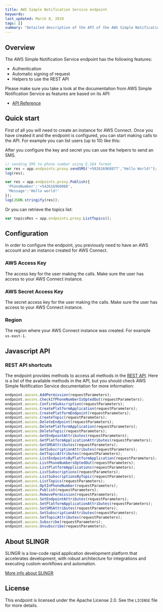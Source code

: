 ```yaml
---
title: AWS Simple Notification Service endpoint
keywords: 
last_updated: March 8, 2019
tags: []
summary: "Detailed description of the API of the AWS Simple Notification Service  endpoint."
---
```


## Overview

The AWS Simple Notification Service endpoint has the following features:
 
- Authentication
- Automatic signing of request
- Helpers to use the REST API

Please make sure you take a look at the documentation from AWS Simple Notification Service as features are based on its API:

- [API Reference](https://docs.aws.amazon.com/sns/latest/api/Welcome.html)

## Quick start

First of all you will need to create an instance for AWS Connect. Once you have created it and the
endpoint is configured, you can start making calls to the API. For example you can list users (up
to 10) like this:

After you configure the key and secret you can use the helpers to send an SMS. 

```js
// sending SMS to phone number using E.164 format 
var res = app.endpoints.proxy.sendSMS('+502616968877',"Hello World!");
log(res);
```

```js
var res = app.endpoints.proxy.Publish({
 'PhoneNumber':'+542616960088',
 'Message':'Hello world!'
});
log(JSON.stringify(res));
```

Or you can retrieve the topics list:

```js
var topicsRes = app.endpoints.proxy.ListTopics();
```

## Configuration

In order to configure the endpoint, you previously need to have an AWS account and an instance
created for AWS Connect.

### AWS Access Key

The access key for the user making the calls. Make sure the user has access to your AWS Connect instance.

### AWS Secret Access Key

The secret access key for the user making the calls. Make sure the user has access to your AWS Connect instance.

### Region

The region where your AWS Connect instance was created. For example `us-east-1`.


## Javascript API

### REST API shortcuts

The endpoint provides methods to access all methods in the [REST API](https://docs.aws.amazon.com/sns/latest/api/Welcome.html).
Here is a list of the available methods in the API, but you should check AWS Simple Notification Service documentation for more
information:

```js
endpoint.awssns.AddPermission(requestParameters);
endpoint.awssns.CheckIfPhoneNumberIsOptedOut(requestParameters);
endpoint.awssns.ConfirmSubscription(requestParameters);
endpoint.awssns.CreatePlatformApplication(requestParameters);
endpoint.awssns.CreatePlatformEndpoint(requestParameters);
endpoint.awssns.CreateTopic(requestParameters);
endpoint.awssns.DeleteEndpoint(requestParameters);
endpoint.awssns.DeletePlatformApplication(requestParameters);
endpoint.awssns.DeleteTopic(requestParameters);
endpoint.awssns.GetEndpointAttributes(requestParameters);
endpoint.awssns.GetPlatformApplicationAttributes(requestParameters);
endpoint.awssns.GetSMSAttributes(requestParameters);
endpoint.awssns.GetSubscriptionAttributes(requestParameters);
endpoint.awssns.GetTopicAttributes(requestParameters);
endpoint.awssns.ListEndpointsByPlatformApplication(requestParameters);
endpoint.awssns.ListPhoneNumbersOptedOut(requestParameters);
endpoint.awssns.ListPlatformApplications(requestParameters);
endpoint.awssns.ListSubscriptions(requestParameters);
endpoint.awssns.ListSubscriptionsByTopic(requestParameters);
endpoint.awssns.ListTopics(requestParameters);
endpoint.awssns.OptInPhoneNumber(requestParameters);
endpoint.awssns.Publish(requestParameters);
endpoint.awssns.RemovePermission(requestParameters);
endpoint.awssns.SetEndpointAttributes(requestParameters);
endpoint.awssns.SetPlatformApplicationAttributes(requestParameters);
endpoint.awssns.SetSMSAttributes(requestParameters);
endpoint.awssns.SetSubscriptionAttributes(requestParameters);
endpoint.awssns.SetTopicAttributes(requestParameters);
endpoint.awssns.Subscribe(requestParameters);
endpoint.awssns.Unsubscribe(requestParameters);
```

## About SLINGR

SLINGR is a low-code rapid application development platform that accelerates development, with robust architecture for integrations and executing custom workflows and automation.

[More info about SLINGR](https://slingr.io)

## License

This endpoint is licensed under the Apache License 2.0. See the `LICENSE` file for more details.
